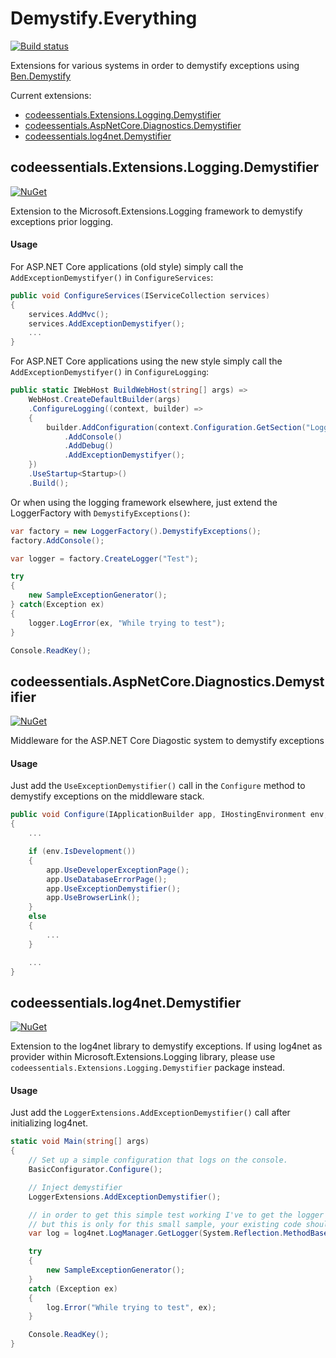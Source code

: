 # Demystify.Everything
[![Build status](https://ci.appveyor.com/api/projects/status/tj4sycaq3kyu1ic5?svg=true)](https://ci.appveyor.com/project/twenzel/demystify-everything)

Extensions for various systems in order to demystify exceptions using [Ben.Demystify](https://github.com/benaadams/Ben.Demystifier)

Current extensions:
* [codeessentials.Extensions.Logging.Demystifier](#codeessentialsextensionsloggingdemystifier)
* [codeessentials.AspNetCore.Diagnostics.Demystifier](#codeessentialsaspnetcorediagnosticsdemystifier)
* [codeessentials.log4net.Demystifier](#codeessentialslog4netdemystifier)

## codeessentials.Extensions.Logging.Demystifier
[![NuGet](https://img.shields.io/nuget/v/codeessentials.Extensions.Logging.Demystifier.svg)](https://nuget.org/packages/codeessentials.Extensions.Logging.Demystifier/)

Extension to the Microsoft.Extensions.Logging framework to demystify exceptions prior logging.

#### Usage
For ASP.NET Core applications (old style) simply call the `AddExceptionDemystifyer()` in `ConfigureServices`:

```csharp
public void ConfigureServices(IServiceCollection services)
{
    services.AddMvc();
    services.AddExceptionDemystifyer();
    ...
}
```

For ASP.NET Core applications using the new style simply call the `AddExceptionDemystifyer()` in `ConfigureLogging`:

```csharp
public static IWebHost BuildWebHost(string[] args) =>
    WebHost.CreateDefaultBuilder(args)
    .ConfigureLogging((context, builder) =>
    {
        builder.AddConfiguration(context.Configuration.GetSection("Logging"))
            .AddConsole()
            .AddDebug()
            .AddExceptionDemystifyer();
    })
    .UseStartup<Startup>()
    .Build();
```

Or when using the logging framework elsewhere, just extend the LoggerFactory with `DemystifyExceptions()`:

```csharp
var factory = new LoggerFactory().DemystifyExceptions();
factory.AddConsole();

var logger = factory.CreateLogger("Test");

try
{
    new SampleExceptionGenerator();
} catch(Exception ex)
{
    logger.LogError(ex, "While trying to test");
}

Console.ReadKey();
```

## codeessentials.AspNetCore.Diagnostics.Demystifier
[![NuGet](https://img.shields.io/nuget/v/codeessentials.AspNetCore.Diagnostics.Demystifier.svg)](https://nuget.org/packages/codeessentials.AspNetCore.Diagnostics.Demystifier/)

Middleware for the ASP.NET Core Diagostic system to demystify exceptions

#### Usage
Just add the `UseExceptionDemystifier()` call in the `Configure` method to demystify exceptions on the middleware stack.

```csharp
public void Configure(IApplicationBuilder app, IHostingEnvironment env, ILoggerFactory factory)
{
    ...

    if (env.IsDevelopment())
    {                
        app.UseDeveloperExceptionPage();
        app.UseDatabaseErrorPage();
        app.UseExceptionDemystifier();
        app.UseBrowserLink();
    }
    else
    {
        ...
    }

    ...
}
```

## codeessentials.log4net.Demystifier
[![NuGet](https://img.shields.io/nuget/v/codeessentials.log4net.Demystifier.svg)](https://nuget.org/packages/codeessentials.log4net.Demystifier/)

Extension to the log4net library to demystify exceptions. If using log4net as provider within Microsoft.Extensions.Logging library, please use `codeessentials.Extensions.Logging.Demystifier` package instead.

#### Usage
Just add the `LoggerExtensions.AddExceptionDemystifier()` call after initializing log4net.

```csharp
static void Main(string[] args)
{
	// Set up a simple configuration that logs on the console.
	BasicConfigurator.Configure();

	// Inject demystifier
	LoggerExtensions.AddExceptionDemystifier();

	// in order to get this simple test working I've to get the logger after the demystifier was injected
	// but this is only for this small sample, your existing code should work as is (e.g. using static ILog members).
	var log = log4net.LogManager.GetLogger(System.Reflection.MethodBase.GetCurrentMethod().DeclaringType);

	try
	{
		new SampleExceptionGenerator();
	}
	catch (Exception ex)
	{
		log.Error("While trying to test", ex);
	}

	Console.ReadKey();
}
```
